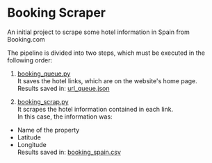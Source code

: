 # Booking Scraper
An initial project to scrape some hotel information in Spain from Booking.com

The pipeline is divided into two steps, which must be executed in the following order:
1. [booking_queue.py](https://github.com/daniribeirof/booking_scrap/blob/main/booking_queue.py)\
It saves the hotel links, which are on the website's home page.\
Results saved in: [url_queue.json](https://github.com/daniribeirof/booking_scrap/blob/main/url_queue.json)

2. [booking_scrap.py](https://github.com/daniribeirof/booking_scrap/blob/main/booking_scrap.py)\
It scrapes the hotel information contained in each link.\
In this case, the information was:
- Name of the property
- Latitude
- Longitude\
Results saved in: [booking_spain.csv](https://github.com/daniribeirof/booking_scrap/blob/main/booking_spain.csv)
